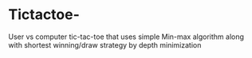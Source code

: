 # Tictactoe-
User vs computer tic-tac-toe that uses simple Min-max algorithm along with shortest winning/draw strategy by depth minimization
